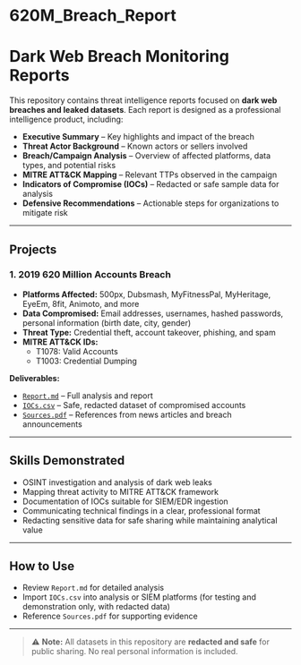 # 620M_Breach_Report

# Dark Web Breach Monitoring Reports

This repository contains threat intelligence reports focused on **dark web breaches and leaked datasets**. Each report is designed as a professional intelligence product, including:

- **Executive Summary** – Key highlights and impact of the breach  
- **Threat Actor Background** – Known actors or sellers involved  
- **Breach/Campaign Analysis** – Overview of affected platforms, data types, and potential risks  
- **MITRE ATT&CK Mapping** – Relevant TTPs observed in the campaign  
- **Indicators of Compromise (IOCs)** – Redacted or safe sample data for analysis  
- **Defensive Recommendations** – Actionable steps for organizations to mitigate risk  

---

## Projects

### 1. 2019 620 Million Accounts Breach
- **Platforms Affected:** 500px, Dubsmash, MyFitnessPal, MyHeritage, EyeEm, 8fit, Animoto, and more  
- **Data Compromised:** Email addresses, usernames, hashed passwords, personal information (birth date, city, gender)  
- **Threat Type:** Credential theft, account takeover, phishing, and spam  
- **MITRE ATT&CK IDs:**  
  - T1078: Valid Accounts  
  - T1003: Credential Dumping  

**Deliverables:**  
- [`Report.md`](./620M_Breach_Report/Report.md) – Full analysis and report  
- [`IOCs.csv`](./620M_Breach_Report/IOCs.csv) – Safe, redacted dataset of compromised accounts  
- [`Sources.pdf`](./620M_Breach_Report/Sources.pdf) – References from news articles and breach announcements  

---

## Skills Demonstrated
- OSINT investigation and analysis of dark web leaks  
- Mapping threat activity to MITRE ATT&CK framework  
- Documentation of IOCs suitable for SIEM/EDR ingestion  
- Communicating technical findings in a clear, professional format  
- Redacting sensitive data for safe sharing while maintaining analytical value  

---

## How to Use
- Review `Report.md` for detailed analysis  
- Import `IOCs.csv` into analysis or SIEM platforms (for testing and demonstration only, with redacted data)  
- Reference `Sources.pdf` for supporting evidence  

---

> ⚠️ **Note:** All datasets in this repository are **redacted and safe** for public sharing. No real personal information is included.
